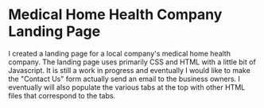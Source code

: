 # Medical Home Health Company Landing Page

I created a landing page for a local company's medical home health company. The landing page uses primarily CSS and HTML with a little bit of Javascript. It is still a work in progress and eventually I would like to make the "Contact Us" form actually send an email to the business owners. I eventually will also populate the various tabs at the top with other HTML files that correspond to the tabs.
